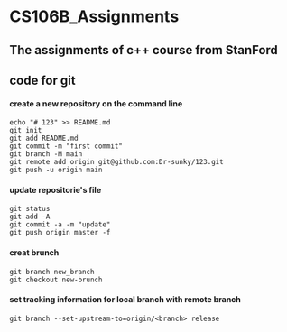 # CS106B_Assignments
## The assignments of c++ course from StanFord
## code for git
#### create a new repository on the command line

    echo "# 123" >> README.md
    git init
    git add README.md
    git commit -m "first commit"
    git branch -M main
    git remote add origin git@github.com:Dr-sunky/123.git
    git push -u origin main

#### update repositorie's file

    git status
    git add -A
    git commit -a -m "update"
    git push origin master -f

#### creat brunch
    git branch new_branch
    git checkout new-brunch

#### set tracking information for local branch with remote branch
    git branch --set-upstream-to=origin/<branch> release

